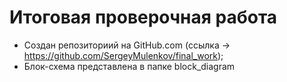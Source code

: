 # Итоговая проверочная работа

* Создан репозиториий на GitHub.com (ссылка -> https://github.com/SergeyMulenkov/final_work);
* Блок-схема представлена в папке block_diagram
